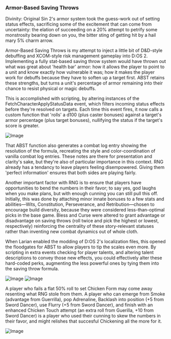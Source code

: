 ### Armor-Based Saving Throws

Divinity: Original Sin 2's armor system took the guess-work out of setting status effects, sacrificing some of the excitement that can come from uncertainty: the elation of succeeding on a 20% attempt to petrify some monstrosity bearing down on you, the bitter sting of getting hit by a hail mary 5% charm arrow.

Armor-Based Saving Throws is my attempt to inject a little bit of D&D-style debuffing and XCOM-style risk management gameplay into D:OS 2. Implementing a fully stat-based saving throw system would have thrown out what was great about 'health bar' armor: how it allows the player to point to a unit and know exactly how vulnerable it was; how it makes the player work for debuffs because they have to soften up a target first. ABST retains these strengths, but turns a unit's percentage of armor remaining into their chance to resist physical or magic debuffs. 

This is accomplished with scripting, by altering instances of the FetchCharacterApplyStatusData event, which filters incoming status effects before they're resolved on targets. Each time this event fires, it now calls a custom function that 'rolls' a d100 (plus caster bonuses) against a target's armor percentage (plus target bonuses), nullifying the status if the target's score is greater.

![Image](https://i.imgur.com/LREhPza.jpg)

That ABST function also generates a combat log entry showing the resolution of the formula, recreating the style and color-coordination of vanilla combat log entries. These notes are there for presentation and clarity's sake, but they're also of particular importance in this context. RNG already has a tendancy to leave players feeling disempowered. Giving them 'perfect information' ensures that both sides are playing fairly.

Another important factor with RNG is to ensure that players have opportunities to bend the numbers in their favor; to say yes, god laughs when you make plans, but with enough cunning you can still pull this off. Initially, this was done by attaching minor innate bonuses to a few stats and abilities—Wits, Constitution, Perseverance, and Retribution—chosen to encourage build diversity, because they were considered less-than-optimal picks in the base game. Bless and Curse were altered to grant advantage or disadvantage on saving throws (roll twice and pick the highest or lowest, respectively) reinforcing the centrality of these story-relevant statuses rather than inventing new combat dynamics out of whole cloth.

When Larian enabled the modding of D:OS 2's localization files, this opened the floodgates for ABST to allow players to tip the scales even more. By scripting in extra events checking for player talents, and altering talent descriptions to convey those new effects, you could effectively alter these hard-coded perks, augmenting the less powerful ones by tying them into the saving throw formula.

![Image](https://i.imgur.com/0UVQHHi.jpg)
![Image](https://i.imgur.com/xn2iCVZ.jpg)

A player who fails a flat 50% roll to set Chicken Form may come away resenting what RNG stole from them. A player who can emerge from Smoke (advantage from Guerrilla), pop Adrenaline, Backlash into position (+5 from Sword Dancer), use Flurry (+5 from Sword Dancer), and finish with an enhanced Chicken Touch attempt (an extra roll from Guerilla, +10 from Sword Dancer) is a player who used their cunning to skew the numbers in their favor, and might relishes that succesful Chickening all the more for it.

![Image](https://i.imgur.com/5u0llvb.jpg)
